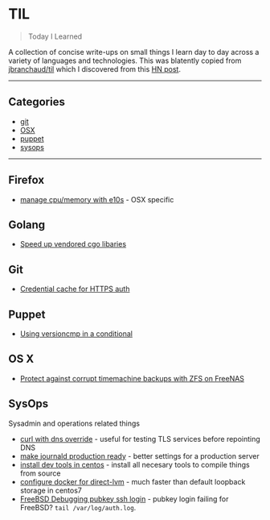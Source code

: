 # TIL

> Today I Learned

A collection of concise write-ups on small things I learn day to day across a variety of languages and technologies. This was blatently copied from [jbranchaud/til](https://github.com/jbranchaud/til) which I discovered from this [HN post](https://news.ycombinator.com/item?id=11068902).

---
## Categories 

* [git](#git)
* [OSX](#osx)
* [puppet](#puppet)
* [sysops](#sysops)

---

## Firefox

* [manage cpu/memory with e10s](firefox/e10s-cpu-ram.md) - OSX specific

## Golang

* [Speed up vendored cgo libaries](golang/speedup-vendored-cgo-libs.md)

## Git

* [Credential cache for HTTPS auth](git/credential-cache.md) 

## Puppet

* [Using versioncmp in a conditional](puppet/versioncmp.md) 

## OS X

* [Protect against corrupt timemachine backups with ZFS on FreeNAS](osx/timemachine-zfs-freenas.md)

## SysOps

Sysadmin and operations related things

* [curl with dns override](sysops/curl-dns-override.md) - useful for testing TLS services before repointing DNS
* [make journald production ready](sysops/journald-prod-ready.md) - better settings for a production server
* [install dev tools in centos](sysops/install-dev-tools.md) -  install all necesary tools to compile things from source
* [configure docker for direct-lvm](sysops/docker-direct-lvm.md) - much faster than default loopback storage in centos7
* [FreeBSD Debugging pubkey ssh login](sysops/freebsd-ssh.md) - pubkey login failing for FreeBSD? `tail /var/log/auth.log`.  